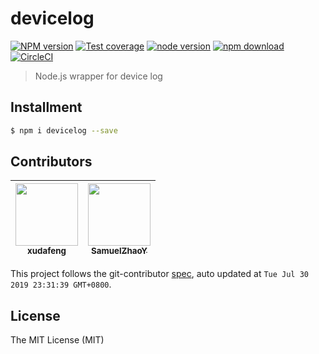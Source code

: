 # devicelog

[![NPM version][npm-image]][npm-url]
[![Test coverage][coveralls-image]][coveralls-url]
[![node version][node-image]][node-url]
[![npm download][download-image]][download-url]
[![CircleCI](https://circleci.com/gh/xudafeng/devicelog.svg?style=svg)](https://circleci.com/gh/xudafeng/devicelog)

[npm-image]: https://img.shields.io/npm/v/devicelog.svg?style=flat-square
[npm-url]: https://npmjs.org/package/devicelog
[coveralls-image]: https://img.shields.io/coveralls/xudafeng/devicelog.svg?style=flat-square
[coveralls-url]: https://coveralls.io/r/xudafeng/devicelog?branch=master
[node-image]: https://img.shields.io/badge/node.js-%3E=_8-green.svg?style=flat-square
[node-url]: http://nodejs.org/download/
[download-image]: https://img.shields.io/npm/dm/devicelog.svg?style=flat-square
[download-url]: https://npmjs.org/package/devicelog

> Node.js wrapper for device log

## Installment

```bash
$ npm i devicelog --save
```

<!-- GITCONTRIBUTOR_START -->

## Contributors

|[<img src="https://avatars1.githubusercontent.com/u/1011681?v=4" width="100px;"/><br/><sub><b>xudafeng</b></sub>](https://github.com/xudafeng)<br/>|[<img src="https://avatars0.githubusercontent.com/u/8198256?v=4" width="100px;"/><br/><sub><b>SamuelZhaoY</b></sub>](https://github.com/SamuelZhaoY)<br/>|
| :---: | :---: |


This project follows the git-contributor [spec](https://github.com/xudafeng/git-contributor), auto updated at `Tue Jul 30 2019 23:31:39 GMT+0800`.

<!-- GITCONTRIBUTOR_END -->

## License

The MIT License (MIT)
